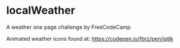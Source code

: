 # localWeather
A weather one page challenge by FreeCodeCamp

Animated weather icons found at: https://codepen.io/fbrz/pen/iqtlk
